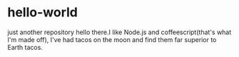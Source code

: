 # hello-world
just another repository
hello there.I like Node.js and coffeescript(that's what I'm made off),
I've had tacos on the moon and find them far superior to Earth tacos.
